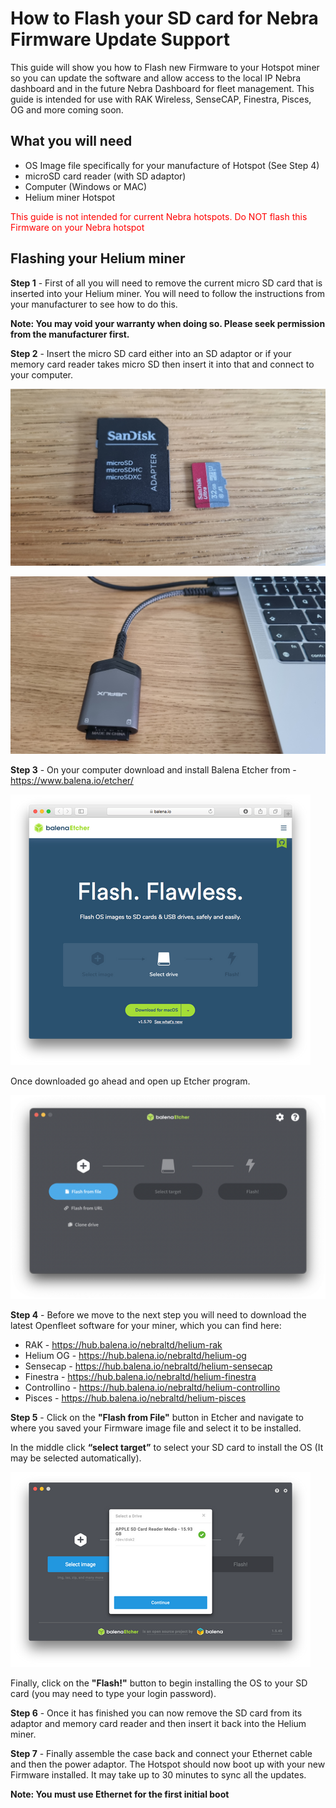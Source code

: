# How to Flash your SD card for Nebra Firmware Update Support

This guide will show you how to Flash new Firmware to your Hotspot miner so you can update the software and allow access to the local IP Nebra dashboard and in the future Nebra Dashboard for fleet management. This guide is intended for use with RAK Wireless, SenseCAP, Finestra, Pisces, OG and more coming soon.

## What you will need

* OS Image file specifically for your manufacture of Hotspot (See Step 4)
* microSD card reader (with SD adaptor)
* Computer (Windows or MAC)
* Helium miner Hotspot

<div class="tip">
<span style="color:red">This guide is not intended for current Nebra hotspots. Do NOT flash this Firmware on your Nebra hotspot</span>
</div>

## Flashing your Helium miner

**Step 1** - First of all you will need to remove the current micro SD card that is inserted into your Helium miner. You will need to follow the instructions from your manufacturer to see how to do this.

**Note: You may void your warranty when doing so. Please seek permission from the manufacturer first.**

**Step 2** - Insert the micro SD card either into an SD adaptor or if your memory card reader takes micro SD then insert it into that and connect to your computer.

![1](../media/photos/sd/1.jpg)

![2](../media/photos/sd/2.jpg)

**Step 3** - On your computer download and install Balena Etcher from - https://www.balena.io/etcher/

![3](../media/photos/sd/3.png)

Once downloaded go ahead and open up Etcher program.

![4](../media/photos/sd/4.png)

**Step 4** - Before we move to the next step you will need to download the latest Openfleet software for your miner, which you can find here:

* RAK - https://hub.balena.io/nebraltd/helium-rak
* Helium OG - https://hub.balena.io/nebraltd/helium-og
* Sensecap - https://hub.balena.io/nebraltd/helium-sensecap
* Finestra - https://hub.balena.io/nebraltd/helium-finestra
* Controllino - https://hub.balena.io/nebraltd/helium-controllino
* Pisces - https://hub.balena.io/nebraltd/helium-pisces


**Step 5** - Click on the **"Flash from File"** button in Etcher and navigate to where you saved your Firmware image file and select it to be installed.

In the middle click **“select target”** to select your SD card to install the OS (It may be selected automatically).

![5](../media/photos/sd/5.png)

Finally, click on the **"Flash!"** button to begin installing the OS to your SD card (you may need to type your login password).

**Step 6** - Once it has finished you can now remove the SD card from its adaptor and memory card reader and then insert it back into the Helium miner.

**Step 7** - Finally assemble the case back and connect your Ethernet cable and then the power adaptor. The Hotspot should now boot up with your new Firmware installed. It may take up to 30 minutes to sync all the updates.

**Note: You must use Ethernet for the first initial boot**
